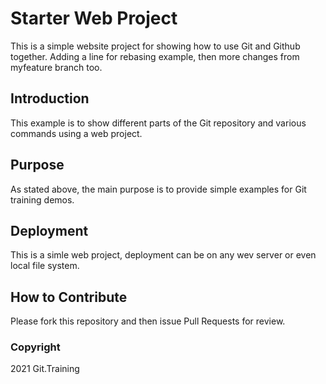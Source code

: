 # Starter Web Project
This is a simple website project for showing how to use Git and Github together. Adding a line for rebasing example, then more changes from myfeature branch too.
## Introduction
This example is to show different parts of the Git repository and various commands using a web project.
## Purpose
As stated above, the main purpose is to provide simple examples for Git training demos.
## Deployment
This is a simle web project, deployment can be on any wev server or even local file system.
## How to Contribute
Please fork this repository and then issue Pull Requests for review.
### Copyright
2021 Git.Training
